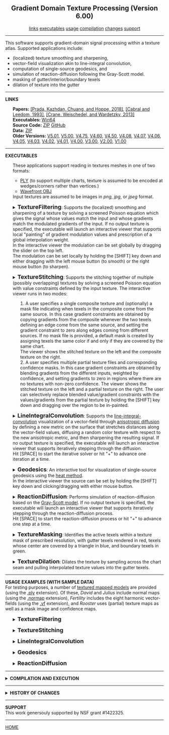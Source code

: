 <center><h2>Gradient Domain Texture Processing (Version 6.00)</h2></center>
<center>
<a href="#LINKS">links</a>
<a href="#EXECUTABLES">executables</a>
<a href="#USAGE">usage</a>
<a href="#COMPILATION">compilation</a>
<a href="#CHANGES">changes</a>
<a href="#SUPPORT">support</a>
</center>
<hr>
This software supports gradient-domain signal processing within a texture atlas. Supported applications include:
<UL>
<LI>(localized) texture smoothing and sharpening,</LI>
<LI>vector-field visualization akin to line-integral convolution,</LI>
<LI>computation of single-source geodesics, and</LI>
<LI>simulation of reaction-diffusion following the Gray-Scott model.</LI>
<LI>masking of gutter/interior/boundary texels
<LI>dilation of texture into the gutter
</UL>
<hr>
<a name="LINKS"><b>LINKS</b></a><br>
<ul>
<b>Papers:</b>
<a href="http://www.cs.jhu.edu/~misha/MyPapers/SIG18.pdf">[Prada, Kazhdan, Chuang, and Hoppe, 2018]</a>,
<a href="https://en.wikipedia.org/wiki/Line_integral_convolution">[Cabral and Leedom, 1993]</a>,
<a href="https://www.cs.cmu.edu/~kmcrane/Projects/HeatMethod/">[Crane, Weischedel, and Wardetzky, 2013]</a>
<br>
<b>Executables: </b>
<a href="TSP.x64.zip">Win64</a><br>
<b>Source Code:</b>
<a href="TSP.Source.zip">ZIP</a> <a href="https://github.com/mkazhdan/TextureSignalProcessing">GitHub</a><br>
<B>Data:</B>
<A HREF="http://www.cs.jhu.edu/~misha/Code/TextureSignalProcessing/TSP.Data.zip">ZIP</A><br>
<b>Older Versions:</b>
<a href="http://www.cs.jhu.edu/~misha/Code/TextureSignalProcessing/Version5.01/">V5.01</a>,
<a href="http://www.cs.jhu.edu/~misha/Code/TextureSignalProcessing/Version5.00/">V5.00</a>,
<a href="http://www.cs.jhu.edu/~misha/Code/TextureSignalProcessing/Version4.75/">V4.75</a>,
<a href="http://www.cs.jhu.edu/~misha/Code/TextureSignalProcessing/Version4.60/">V4.60</a>,
<a href="http://www.cs.jhu.edu/~misha/Code/TextureSignalProcessing/Version4.50/">V4.50</a>,
<a href="http://www.cs.jhu.edu/~misha/Code/TextureSignalProcessing/Version4.08/">V4.08</a>,
<a href="http://www.cs.jhu.edu/~misha/Code/TextureSignalProcessing/Version4.07/">V4.07</a>,
<a href="http://www.cs.jhu.edu/~misha/Code/TextureSignalProcessing/Version4.06/">V4.06</a>,
<a href="http://www.cs.jhu.edu/~misha/Code/TextureSignalProcessing/Version4.05/">V4.05</a>,
<a href="http://www.cs.jhu.edu/~misha/Code/TextureSignalProcessing/Version4.03/">V4.03</a>,
<a href="http://www.cs.jhu.edu/~misha/Code/TextureSignalProcessing/Version4.02/">V4.02</a>,
<a href="http://www.cs.jhu.edu/~misha/Code/TextureSignalProcessing/Version4.01/">V4.01</a>,
<a href="http://www.cs.jhu.edu/~misha/Code/TextureSignalProcessing/Version4.00/">V4.00</a>,
<a href="http://www.cs.jhu.edu/~misha/Code/TextureSignalProcessing/Version3.00/">V3.00</a>,
<a href="http://www.cs.jhu.edu/~misha/Code/TextureSignalProcessing/Version2.00/">V2.00</a>,
<a href="http://www.cs.jhu.edu/~misha/Code/TextureSignalProcessing/Version1.00/">V1.00</a>
</ul>
<hr>
<a name="EXECUTABLES"><b>EXECUTABLES</b></a><br>
<ul>
These applications support reading in textures meshes in one of two formats:
<UL>
<LI><A href="http://www.cc.gatech.edu/projects/large_models/ply.html">PLY</A> (to support multiple charts, texture is assumed to be encoded at wedges/corners rather than vertices.)
<LI><A HREF="https://www.fileformat.info/format/wavefrontobj/egff.htm">Wavefront OBJ</A>
</UL>
Input textures are assumed to be images in <I>png</I>, <I>jpg</I>, or <I>jpeg</I> format.


<dl>
<details>
<summary>
<font size="+1"><b>TextureFiltering</b></font>:
Supports the (localized) smoothing and sharpening of a texture by solving a screened Poisson equation which gives the signal whose values match the input and whose gradients match the modulated gradients of the input. If no output texture is specified, the executable will launch an interactive viewer that supports local "painting" of gradient modulation values and prescription of a global interpolation weight.<BR>
In the interactive viewer the modulation can be set globally by dragging the slider on the top left.<BR>
The modulation can be set locally by holding the [SHIFT] key down and either dragging with the left mouse button (to smooth) or the right mouse button (to sharpen).
</summary>
<dt><b>--in</b> &lt;<i>input mesh and texture names</i>&gt;</dt>
<dd> These two strings specify the the names of the mesh and the texture image.
</dd>

<dt>[<b>--out</b> &lt;<i>output texture</i>&gt;]</dt>
<dd> This string is the name of the file to which the processed texture will be written.</B>
</dd>

<dt>[<b>--outVCycles</b> &lt;<i>output v-cycles</i>&gt;]</dt>
<dd> This integer specifies the number of v-cycles to use if the processed texture is output to a file and a direct solver is not used.</B>
The default value for this parameter is 6.
</dd>

<dt>[<b>--interpolation</b> &lt;<i>interpolation weight</i>&gt;]</dt>
<dd> This floating point values gives the interpolation weight.<BR>
The default value for this parameter is 1000.
</dd>

<dt>[<b>--modulation</b> &lt;<i>gradient modulation</i>&gt;]</dt>
<dd> This floating point values gives the (uniform) gradient modulation.<BR>
The default value for this parameter is 1.
</dd>

</dd><dt>[<b>--jitter</B> &lt;<i>random seed</i>&gt;]</dt>
<dd> If specified, this integer value is used to seed the random number generation for jittering. (This is used to avoid singular situations when mesh vertices fall directly on edges in the texture grid. In such a situation, the executable will issue a warning <B>"Zero row at index ..."</B>.)
</dd>

</dd><dt>[<b>--useDirectSolver</B>]</dt>
<dd> If enabled, this flag specifies that a direct solver should be used (instead of the default multigrid solver).
</dd>


</details>
</dl>
</ul>


<ul>
<dl>
<details>
<summary>
<font size="+1"><b>TextureStitching</b></font>:
Supports the stitching together of multiple (possibly overlapping) textures by solving a screened Poisson equation with value constraints defined by the input texture.
The interactive viewer runs in two modes:
<OL>
<LI> A user specifies a single composite texture and (optionally) a mask file indicating when texels in the composite come from the same source.
In this case gradient constraints are obtained by copying gradients from the composite whenever the two texels defining an edge come from the same source, and setting the gradient constraint to zero along edges coming from different sources. If no mask file is provided, a default mask is created by assigning texels the same color if and only if they are covered by the same chart.<BR>
The viewer shows the stitched texture on the left and the composite texture on the right.
<LI> A user specifies multiple partial texture files and corresponding confidence masks.
In this case gradient constraints are obtained by blending gradients from the different inputs, weighted by confidence, and setting gradients to zero in regions where there are no textures with non-zero confidence.
The viewer shows the stitched texture on the left and a partial texture on the right. The user can selectively replace blended value/gradient constraints with the values/gradients from the partial texture by holding the [SHIFT] key down and dragging over the region to be in-painted.
</OL>
</summary>
<dt><b>--in</b> &lt;<i>input mesh and composite texture</i>&gt;</dt>
<dd> These two strings specify the names of the mesh and the texture image.
</dd>

<dt>[<b>--mask</b> &lt;<i>input mask</i>&gt;]</dt>
<dd> This string specifies the name of the mask image.<br>
Black pixels in the mask file should be used to denote regions where the texel value is unkown. (Results may be unpredictable if it is encoded using lossy compression.)
</dd>

<dt>[<b>--out</b> &lt;<i>output texture</i>&gt;]</dt>
<dd> This string is the name of the file to which the stitched texture will be written.</B>
</dd>

<dt>[<b>--outVCycles</b> &lt;<i>output v-cycles</i>&gt;]</dt>
<dd> This integer specifies the number of v-cycles to use if the stitched texture is output to a file and a direct solver is not used.<BR>
The default value for this parameter is 6.
</dd>

<dt>[<b>--interpolation</b> &lt;<i>interpolation weight</i>&gt;]</dt>
<dd> This floating point values gives the interpolation weight.<BR>
The default value for this parameter is 100.
</dd>

</dd><dt>[<b>--jitter</B> &lt;<i>random seed</i>&gt;]</dt>
<dd> If specified, this integer value is used to seed the random number generation for jittering. (This is used to avoid singular situations when mesh vertices fall directly on edges in the texture grid. In such a situation, the executable will issue a warning <B>"Zero row at index ..."</B>.)
</dd>

</dd><dt>[<b>--useDirectSolver</B>]</dt>
<dd> If enabled, this flag specifies that a direct solver should be used (instead of the default multigrid solver).
</dd>

</dd><dt>[<b>--multi</B>]</dt>
<dd> If enabled, this flag specifies that the second and third arguments to the <b>--in</b> parameter are to be interpreted as format specifiers for the textures confidence map files.<BR>
<B>Note:</B> If this flat is enabled, the input masks must be specified using the <b>--mask</b> parameter.
</dd>


</details>
</dl>
</ul>


<ul>
<dl>
<details>
<summary>
<font size="+1"><b>LineIntegralConvolution</b></font>:
Supports the <a href="https://en.wikipedia.org/wiki/Line_integral_convolution">line-integral-convolution</A> visualization of a vector-field through <A HREF="https://dl.acm.org/citation.cfm?id=614456">anisotropic diffusion</A> by defining a new metric on the surface that stretches distances along the vector-field values, diffusing a random color texture with respect to the new anisotropic metric, and then sharpening the resulting signal.
If no output texture is specified, the executable will launch an interactive viewer that supports iteratively stepping through the diffusion.<BR>
Hit [SPACE] to start the iterative solver or hit "+" to advance one iteration at a time.
</summary>
<dt><b>--in</b> &lt;<i>input mesh name</i>&gt;</dt>
<dd> This string specifies the name of the mesh.
</dd>

<dt>[<b>--inVF</b> &lt;<i>vector-field file</i>&gt;]</dt>
<DD>This string specifies the file containing the vector-field for visualization. (If this parameter is not specified, the principal curvature direction is used.)<BR>
This file is assumed to be in binary, with the first four bytes storing an integer representing the number of vectors (this should be equal to the number of triangles in the mesh) followed by the list of vectors.
The latter are encoded using double-precision floating point values and should be <I>8</I>*<I>num_triangles</I>*<I>dim</I> bytes, with <I>num_triangles</I> the number of triangles/vectors and <I>dim</I> the dimension of vector-field. (The value of <I>dim</I> is equal to two if the <B>--intrinsicVF</B> is specified an three otherwise.)
</DD>

</dd><dt>[<b>--intrinsicVF</B>]</dt>
<dd> If enabled and a vector-field is specified, this flag indicates that the vector values are represented with two values per vector, using an intrinsic frame. Specifically, for triangle ( <I>v</I><SUB>0</SUB> , <I>v</I><SUB>1</SUB> , <I>v</I><SUB>2</SUB> ), the two-dimensional coefficients ( <I>x</I> , <I>y</I> ) correspond to the three-dimensional tangent vector ( <I>x</I>&middot;(<I>v</I><SUB>1</SUB>-<I>v</I><SUB>0</SUB>) , <I>y</I>&middot;(<I>v</I><SUB>2</SUB>-<I>v</I><SUB>0</SUB>) ).
</dd>

<dt>[<b>--out</b> &lt;<i>output texture</i>&gt;]</dt>
<dd> This string is the name of the file to which the line-integral-convolution texture will be written.</B>
</dd>

<dt>[<b>--outVCycles</b> &lt;<i>output v-cycles</i>&gt;]</dt>
<dd> This integer specifies the number of v-cycles to use if the processed texture is output to a file and a direct solver is not used.</B>
The default value for this parameter is 10.
</dd>

<dt>[<b>--licInterpolation</b> &lt;<i>line-integral-convolution interpolation weight</i>&gt;]</dt>
<dd> This floating point values gives the interpolation weight used for the line-integral-convolution.<BR>
The default value for this parameter is 10000.
</dd>

<dt>[<b>--sharpInterpolation</b> &lt;<i>sharpening interpolation weight</i>&gt;]</dt>
<dd> This floating point values gives the interpolation weight used for sharpening the line-integral-convolution results.<BR>
The default value for this parameter is 10000.
</dd>

<dt>[<b>--modulation</b> &lt;<i>sharpening gradient modulation</i>&gt;]</dt>
<dd> This floating point values gives the gradient modulation used for sharpening the line-integral-convolution results.<BR>
The default value for this parameter is 100.
</dd>

<dt>[<b>--width</b> &lt;<i>output texture width</i>&gt;]</dt>
<dd> This integers specifies the width of the output texture.</B>
The default value for this parameter is 2048.
</dd>

<dt>[<b>--height</b> &lt;<i>output texture height</i>&gt;]</dt>
<dd> This integers specifies the height of the output texture.</B>
The default value for this parameter is 2048.
</dd>

</dd><dt>[<b>--jitter</B> &lt;<i>random seed</i>&gt;]</dt>
<dd> If specified, this integer value is used to seed the random number generation for jittering. (This is used to avoid singular situations when mesh vertices fall directly on edges in the texture grid. In such a situation, the executable will issue a warning <B>"Zero row at index ..."</B>.)
</dd>

</dd><dt>[<b>--minor</B>]</dt>
<dd> If enabled, this flag specifies that the directions of minimal principal curvature should be used to define the vector-field (instead of the default maximal principal curvature directions).
</dd>

</dd><dt>[<b>--useDirectSolver</B>]</dt>
<dd> If enabled, this flag specifies that a direct solver should be used (instead of the default multigrid solver).
</dd>

</details>
</dl>
</ul>


<ul>
<dl>
<details>
<summary>
<font size="+1"><b>Geodesics</b></font>:
An interactive tool for visualization of single-source geodesics using the <A HREF="https://www.cs.cmu.edu/~kmcrane/Projects/HeatMethod/">heat method</A>.<BR>
In the interactive viewer the source can be set by holding the [SHIFT] key down and clicking/dragging with either mouse button.
</summary>
<dt><b>--in</b> &lt;<i>input mesh name</i>&gt;</dt>
<dd> This string specifies the the name of the mesh.
</dd>

<dt>[<b>--interpolation</b> &lt;<i>diffusion interpolation weight</i>&gt;]</dt>
<dd> This floating point values gives the interpolation weight used for diffusing the initial delta function.<BR>
The default value for this parameter is 10000.
</dd>

<dt>[<b>--width</b> &lt;<i>output texture width</i>&gt;]</dt>
<dd> This integers specifies the width of the output texture.</B>
The default value for this parameter is 1024.
</dd>

<dt>[<b>--height</b> &lt;<i>output texture height</i>&gt;]</dt>
<dd> This integers specifies the height of the output texture.</B>
The default value for this parameter is 1024.
</dd>

</dd><dt>[<b>--jitter</B> &lt;<i>random seed</i>&gt;]</dt>
<dd> If specified, this integer value is used to seed the random number generation for jittering. (This is used to avoid singular situations when mesh vertices fall directly on edges in the texture grid. In such a situation, the executable will issue a warning <B>"Zero row at index ..."</B>.)
</dd>

</dd><dt>[<b>--useDirectSolver</B>]</dt>
<dd> If enabled, this flag specifies that a direct solver should be used (instead of the default multigrid solver).
</dd>


</details>
</dl>
</ul>

<ul>
<dl>
<details>
<summary>
<font size="+1"><b>ReactionDiffusion</b></font>:
Performs simulation of reaction-diffusion based on the <A HREF="http://www.karlsims.com/rd.html">Gray-Scott model</A>.
If no output texture is specified, the executable will launch an interactive viewer that supports iteratively stepping through the reaction-diffusion process.<BR>
Hit [SPACE] to start the reaction-diffusion process or hit "+" to advance one step at a time.
</summary>
<dt><b>--in</b> &lt;<i>input mesh name</i>&gt;</dt>
<dd> This string specifies the the name of the mesh.
</dd>

<dt>[<b>--out</b> &lt;<i>output texture</i>&gt;]</dt>
<dd> This string is the name of the file to which the reaction-diffusion texture will be written.</B>
</dd>

<dt>[<b>--outSteps</b> &lt;<i>output reaction-diffusion steps</i>&gt;]</dt>
<dd> This integer specifies the number of reaction-diffusion steps to be taken.</B>
The default value for this parameter is 1000.
</dd>

<dt>[<b>--width</b> &lt;<i>output texture width</i>&gt;]</dt>
<dd> This integers specifies the width of the output texture.</B>
The default value for this parameter is 512.
</dd>

<dt>[<b>--height</b> &lt;<i>output texture height</i>&gt;]</dt>
<dd> This integers specifies the height of the output texture.</B>
The default value for this parameter is 512.
</dd>

</dd><dt>[<b>--jitter</B> &lt;<i>random seed</i>&gt;]</dt>
<dd> If specified, this integer value is used to seed the random number generation for jittering. (This is used to avoid singular situations when mesh vertices fall directly on edges in the texture grid. In such a situation, the executable will issue a warning <B>"Zero row at index ..."</B>.)
</dd>

</dd><dt>[<b>--useDirectSolver</B>]</dt>
<dd> If enabled, this flag specifies that a direct solver should be used (instead of the default multigrid solver).
</dd>

</dd><dt>[<b>--dots</B>]</dt>
<dd> If enabled, this flag specifies that the feed/kill parameters for dot-formation should be used. Otherwise, the feed/kill parameters for stripes are used.
</dd>

</details>
</dl>
</ul>


<ul>
<dl>
<details>
<summary>
<font size="+1"><b>TextureMasking</b></font>:
Identifies the active texels within a texture mask of prescribed resolution, with gutter texels rendered in red, texels whose center are covered by a triangle in blue, and boundary texels in green.
</summary>
<dt><b>--in</b> &lt;<i>input mesh name</i>&gt;</dt>
<dd> This string specifies the the name of the mesh.
</dd>

<dt><b>--res</b> &lt;<i>texture width and texture height</i>&gt;</dt>
<dd> These two integers specify the width and height of the mask.

<dt>[<b>--out</b> &lt;<i>output texture mask</i>&gt;]</dt>
<dd> This string is the name of the file to which the texture mask will be written.</B>
</dd>

</details>
</dl>
</ul>

<ul>
<dl>
<details>
<summary>
<font size="+1"><b>TextureDilation</b></font>:
Dilates the texture by sampling across the chart seam and pulling interpolated texture values into the gutter texels.
</summary>
<dt><b>--in</b> &lt;<i>input mesh and texture names</i>&gt;</dt>
<dd> These two strings specify the the names of the mesh and the texture image.
</dd>

<dt>[<b>--out</b> &lt;<i>output texture mask</i>&gt;]</dt>
<dd> This string is the name of the file to which the dilated texture will be written.</B>
</dd>

<dt>[<b>--radius</b> &lt;<i>dilation radius</i>&gt;]</dt>
<dd> This integer values gives the radius by which the texture should be dilated.<BR>
The default value for this parameter is 0, indicating no dilation.
</dd>

<dt>[<b>--verbose</b>]</dt>
<dd> If this flag is enabled, performance information is ptrinted to stdout.
</dd>


</details>
</dl>
</ul>


<hr>
<a name="USAGE"><b>USAGE EXAMPLES (WITH SAMPLE DATA)</b></a><br>
For testing purposes, a number of <A HREF="http://www.cs.jhu.edu/~misha/Code/TextureSignalProcessing/TSP.Data.zip">textured mapped models</A> are provided (using the <U>.ply</U> extension).
Of these, <I>David</I> and <I>Julius</I> include normal maps (using the <U>.normap</U> extension), <I>Fertility</I> includes the eight harmonic vector-fields (using the <U>.vf</U> extension), and <I>Rooster</I> uses (partial) texture maps as well as a mask image and confidence maps.

<ul>

<dl>
<details>
<summary>
<font size="+1"><b>TextureFiltering</b></font>
</summary>
To run this executable you must specify the input mesh as well as the texture itself:
<blockquote><code>% Bin/*/TextureFiltering --in ../TSP.Data/David/david.ply ../TSP.Data/David/david.normap</code></blockquote>
This opens a viewer allowing the user to prescribe both global gradient modulation weights (through the slider) and local modulation weights (through a paint-brush interface, by depressing the [SHIFT] key and dragging with the left mouse button to smooth and the right mouse button to sharpen).<BR>
You can also bypass the viewer and output a globally sharpened/smoothed texture to a file:
<blockquote><code>% Bin/*/TextureFiltering --in ../TSP.Data/Julius/julius.ply ../TSP.Data/Julius/julius.normap --out julius.smooth.normap --modulation 0 --interpolation 100</code></blockquote>
Here a modulation weight less than 1 indicates that gradients should be dampened (resulting in smoothing) and a small interpolation weight reduces the interpolation penalty, exaggerating the smoothing.
</details>
</dl>

<dl>
<details>
<summary>
<font size="+1"><b>TextureStitching</b></font>
</summary>
This viewer can be run in one of two modes:
<OL>
<LI>
In addition to the input mesh, specify a (single) composite texture and mask.
If adjacent texels share the same mask color, they are assumed to come from the same source, and the gradient between them is preserved.
Otherwise, the gradient is set to zero. Additionally, a mask color of black is reserved to indicate that the texel value is unknown.<BR>
For example, running
<blockquote><code>% Bin/*/TextureFiltering --in Rooster/rooster.ply ../TSP.Data/Rooster/texels.png --mask ../TSP.Data/Rooster/mask.png</code></blockquote>
opens a viewer showing the stitched texture on the left and the composite texture on the right.
<LI>
In addition to the input mesh, specify (multiple) partial textures and associated confidence maps.
The code blends the gradients in regions of overlap, with weights determined by the mask.
Texel and confidence file names are specified using integer format specifiers, with zero-indexing.
Colors are transformed to scalar confidence values by computing the gray-scale value and normalizing to the range [0,1].<br>
For example, running
<blockquote><code>% Bin/*/TextureFiltering --in Rooster/rooster.ply ../TSP.Data/Rooster/texels-%02d.png --mask ../TSP.Data/Rooster/mask-%02d.png --multi</code></blockquote>
opens a viewer showing the stitched texture on the left and the first partial textures on the right.<BR>
Pressing the 't' key toggles forward through the partial textures and pressing 'T' toggles backwards.<BR>
Holding [SHIFT] and clicking on the stitched model replaces the blended gradients under the paint-brush with the gradients from the currently visualized partial-texture.<BR>
</OL>
You can also bypass the viewer and output the stitched texture to a file:
<blockquote><code>% Bin/*/TextureStitching --in Rooster/rooster.ply ../TSP.Data/Rooster/texels-%02d.png --mask ../TSP.Data/Rooster/mask-%02d.png --multi --out stitched.png</code></blockquote>
</details>
</dl>


<dl>
<details>
<summary>
<font size="+1"><b>LineIntegralConvolution</b></font>
</summary>
To run this executable you must specify the input mesh:
<blockquote><code>% Bin/*/LineIntegralConvolution --in ../TSP.Data/Fertility/fertility.ply</code></blockquote>
This opens a viewer visualizing a vector-field by performing anisotropic diffusion to simulate line-integral-convolution. (To start the iterative solver, press the [SPACE] key.) By default, the vector-field used is defined by the (maximal) principal curvature directions.<BR>
You can also explicitly prescribe the vector-field:
<blockquote><code>% Bin/*/LineIntegralConvolution --in ../TSP.Data/Fertility/fertility.ply --inVF ../TSP.Data/Fertility/harmonic-001.vf --intrinsicVF</code></blockquote>
(The <b>--intrinsicVF</b> flag is required because the vector-field in the file is represented using two intrinsic coordinates per triangle instead of three extrinsic ones.)<BR>
You can also bypass the viewer and output the line-integral-convolution texture to a file:
<blockquote><code>% Bin/*/LineIntegralConvolution --in ../TSP.Data/Hand/hand.ply --minimal --out hand.minimal.jpg</code></blockquote>
Here a visualization of the minimal principal curvature directions is written out as a texture image.
</details>
</dl>

<dl>
<details>
<summary>
<font size="+1"><b>Geodesics</b></font>
</summary>
To run this executable you must specify the input mesh:
<blockquote><code>% Bin/*/Geodesics --in ../TSP.Data/Bunny/bunny.ply</code></blockquote>
This opens a viewer allowing the user to prescribe the source of the geodesic by holding the [SHIFT] button and clicking on the source location with either mouse button.
</details>
</dl>


<dl>
<details>
<summary>
<font size="+1"><b>ReactionDiffusion</b></font>
</summary>
To run this executable you must specify the input mesh:
<blockquote><code>% Bin/*/ReactionDiffusion --in ../TSP.Data/Camel/camel.ply</code></blockquote>
This opens a viewer visualizing the "stripes" reaction-diffusion process. (To start the process, press the [SPACE] key.)<BR>
You can also bypass the viewer and output the reaction-diffusion texture to a file:
<blockquote><code>% Bin/*/ReactionDiffusion --in ../TSP.Data/David/david.ply --out david.dots.jpg --dots --outSteps 2000</code></blockquote>
Here a "dots" pattern is written out to an image. (Empirically, we have found that this reaction-diffusion process takes more steps to converge, hence the larger number of steps.)
</details>
</dl>

</ul>

<hr>
<details>
<summary>
<a name="COMPILATION"><b>COMPILATION AND EXECUTION</b></a><br>
</summary>
<UL>
<LI>The Windows executables require both the <B>glew</B> and <B>glut</B> dynamically linked libraries to run. These can be found <A HREF="http://www.cs.jhu.edu/~misha/Code/TextureSignalProcessing/TSP.DLLs.zip">here</A> and should be included either in the directory with the executables, or in the directory from which the executables are run.</LI>
<LI>Compiling under Windows requires both the <B>glew</B> and <B>glut</B> libraries. These can be found <A HREF="http://www.cs.jhu.edu/~misha/Code/TextureSignalProcessing/TSP.LIBs.zip">here</A> and should be placed in the output directory for linkage.</LI></LI>
</UL>
</details>

<hr>
<details>
<summary>
<a name="CHANGES"><b>HISTORY OF CHANGES</b></a><br>
</summary>

<a href="http://www.cs.jhu.edu/~misha/Code/TextureSignalProcessing/Version2.00/">Version 2.00</a>:
<ul>
<li> Added support for reaction-diffusion based on the Gray-Scott model.
</ul>

<a href="http://www.cs.jhu.edu/~misha/Code/TextureSignalProcessing/Version3.00/">Version 3.00</a>:
<ul>
<li> Added support for texture stitching.
</ul>

<a href="http://www.cs.jhu.edu/~misha/Code/TextureSignalProcessing/Version4.00/">Version 4.00</a>:
<ul>
<li> Added <CODE>Makefile.no_visual</CODE> to allow building texture filtering/stitching applications without visualizations.
</ul>

<a href="http://www.cs.jhu.edu/~misha/Code/TextureSignalProcessing/Version4.01/">Version 4.01</a>:
<ul>
<li> Added support for reading <code>.obj</code> files.
</ul>

<a href="http://www.cs.jhu.edu/~misha/Code/TextureSignalProcessing/Version4.02/">Version 4.02</a>:
<ul>
<li> Added support for mask visualization.
<li> Switched exceptions to warnings.
</ul>

<a href="http://www.cs.jhu.edu/~misha/Code/TextureSignalProcessing/Version4.03/">Version 4.03</a>:
<ul>
<li> Added support for segment boundary dilation in the <CODE>TextureStitching</CODE> code.
</ul>

<a href="http://www.cs.jhu.edu/~misha/Code/TextureSignalProcessing/Version4.05/">Version 4.05</a>:
<ul>
<li> Modified the <code>--jitter</code> flag to take a random seed.
</ul>

<a href="http://www.cs.jhu.edu/~misha/Code/TextureSignalProcessing/Version4.06/">Version 4.06</a>:
<ul>
<li> Added support for visualizing weights when using multi-stitching.
</ul>

<a href="http://www.cs.jhu.edu/~misha/Code/TextureSignalProcessing/Version4.07/">Version 4.07</a>:
<ul>
<li> Added support for providing a separate low-frequency signal for texture processing.
</ul>

<a href="http://www.cs.jhu.edu/~misha/Code/TextureSignalProcessing/Version4.08/">Version 4.08</a>:
<ul>
<li> Removing numerical issues in loop construction.
</ul>

<a href="http://www.cs.jhu.edu/~misha/Code/TextureSignalProcessing/Version4.50/">Version 4.50</a>:
<ul>
<li> Code clean-up
</ul>

<a href="http://www.cs.jhu.edu/~misha/Code/TextureSignalProcessing/Version4.60/">Version 4.60</a>:
<ul>
<li> Added <B>--mask</B> for specifying mask(s) to support default cross-chart smoothing.
</ul>

<a href="http://www.cs.jhu.edu/~misha/Code/TextureSignalProcessing/Version4.75/">Version 4.75</a>:
<ul>
<li> Added support for 16-bit png files.
</ul>

<a href="http://www.cs.jhu.edu/~misha/Code/TextureSignalProcessing/Version5.00/">Version 5.00</a>:
<ul>
<li> Separated out OpenMP depeendency.
</ul>

<a href="http://www.cs.jhu.edu/~misha/Code/TextureSignalProcessing/Version5.01/">Version 5.01</a>:
<ul>
<li> Add support for processing polygonal (i.e. not necessarily triangular) faces.
</ul>

<a href="http://www.cs.jhu.edu/~misha/Code/TextureSignalProcessing/Version5.01/">Version 6.00</a>:
<ul>
<li> Add funcionality for dilating the texture map and masking out active texels.
</ul>

</details>


<hr>
<a name="SUPPORT"><b>SUPPORT</b></a><br>
This work genersouly supported by NSF grant #1422325.

<hr>
<a href="http://www.cs.jhu.edu/~misha">HOME</a>
